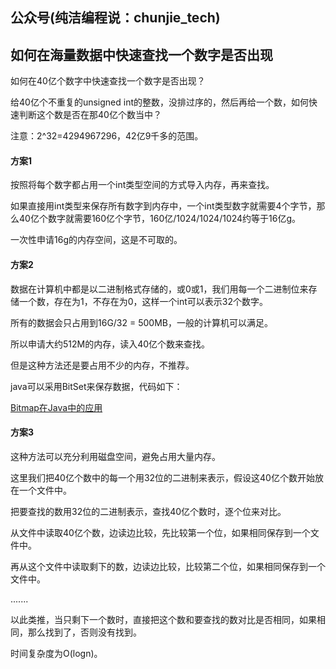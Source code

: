 ## 公众号(纯洁编程说：chunjie_tech)

## 如何在海量数据中快速查找一个数字是否出现

如何在40亿个数字中快速查找一个数字是否出现？

给40亿个不重复的unsigned int的整数，没排过序的，然后再给一个数，如何快速判断这个数是否在那40亿个数当中？

注意：2^32=4294967296，42亿9千多的范围。

#### 方案1

按照将每个数字都占用一个int类型空间的方式导入内存，再来查找。

如果直接用int类型来保存所有数字到内存中，一个int类型数字就需要4个字节，那么40亿个数字就需要160亿个字节，160亿/1024/1024/1024约等于16亿g。

一次性申请16g的内存空间，这是不可取的。

#### 方案2

数据在计算机中都是以二进制格式存储的，或0或1，我们用每一个二进制位来存储一个数，存在为1，不存在为0，这样一个int可以表示32个数字。

所有的数据会只占用到16G/32 = 500MB，一般的计算机可以满足。

所以申请大约512M的内存，读入40亿个数来查找。

但是这种方法还是要占用不少的内存，不推荐。

java可以采用BitSet来保存数据，代码如下：

[Bitmap在Java中的应用](https://github.com/zjhpure/studyNotes/tree/master/src/main/algorithm/findNum/BitMap.java)

#### 方案3

这种方法可以充分利用磁盘空间，避免占用大量内存。

这里我们把40亿个数中的每一个用32位的二进制来表示，假设这40亿个数开始放在一个文件中。

把要查找的数用32位的二进制表示，查找40亿个数时，逐个位来对比。

从文件中读取40亿个数，边读边比较，先比较第一个位，如果相同保存到一个文件中。

再从这个文件中读取剩下的数，边读边比较，比较第二个位，如果相同保存到一个文件中。

.......

以此类推，当只剩下一个数时，直接把这个数和要查找的数对比是否相同，如果相同，那么找到了，否则没有找到。

时间复杂度为O(logn)。


